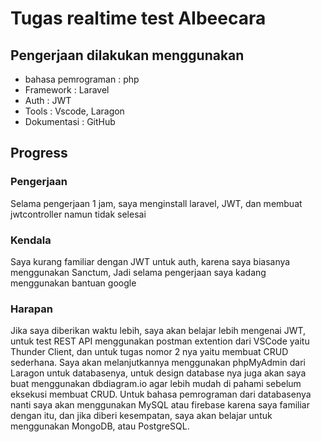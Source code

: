 # Tugas realtime test AIbeecara

## Pengerjaan dilakukan menggunakan
- bahasa pemrograman : php
- Framework : Laravel
- Auth : JWT
- Tools : Vscode, Laragon
- Dokumentasi : GitHub

## Progress
### Pengerjaan
Selama pengerjaan 1 jam, saya menginstall laravel, JWT, dan membuat jwtcontroller namun tidak selesai
### Kendala
Saya kurang familiar dengan JWT untuk auth, karena saya biasanya menggunakan Sanctum, Jadi selama pengerjaan saya kadang menggunakan bantuan google
### Harapan
Jika saya diberikan waktu lebih, saya akan belajar lebih mengenai JWT, untuk test REST API menggunakan postman extention dari VSCode yaitu Thunder Client, dan untuk tugas nomor 2 nya yaitu membuat CRUD sederhana. Saya akan melanjutkannya menggunakan phpMyAdmin dari Laragon untuk databasenya, untuk design database nya juga akan saya buat menggunakan dbdiagram.io agar lebih mudah di pahami sebelum eksekusi membuat CRUD. Untuk bahasa pemrograman dari databasenya nanti saya akan menggunakan MySQL atau firebase karena saya familiar dengan itu, dan jika diberi kesempatan, saya akan belajar untuk menggunakan MongoDB, atau PostgreSQL.
